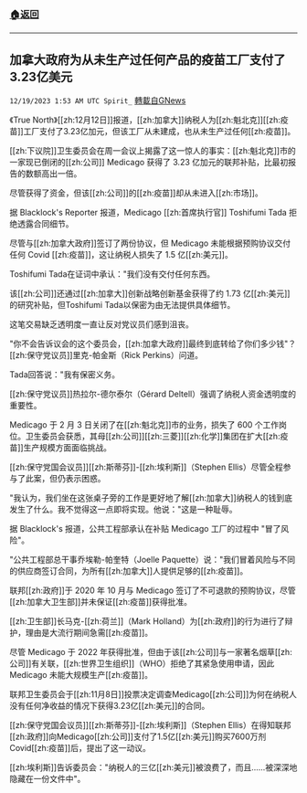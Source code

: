###  [:house:返回](README.md)
---


## 加拿大政府为从未生产过任何产品的疫苗工厂支付了3.23亿美元
`12/19/2023 1:53 AM UTC Spirit_` [轉載自GNews](https://gnews.org/articles/2126386)


《True North》[[zh:12月12日]]报道，[[zh:加拿大]]纳税人为[[zh:魁北克]][[zh:疫苗]]工厂支付了3.23亿加元，但该工厂从未建成，也从未生产过任何[[zh:疫苗]]。

[[zh:下议院]]卫生委员会在周一会议上揭露了这一惊人的事实：[[zh:魁北克]]市的一家现已倒闭的[[zh:公司]] Medicago 获得了 3.23 亿加元的联邦补贴，比最初报告的数额高出一倍。

尽管获得了资金，但该[[zh:公司]]的[[zh:疫苗]]却从未进入[[zh:市场]]。

据 Blacklock's Reporter 报道，Medicago [[zh:首席执行官]] Toshifumi Tada 拒绝透露合同细节。

尽管与[[zh:加拿大政府]]签订了两份协议，但 Medicago 未能根据预购协议交付任何 Covid [[zh:疫苗]]，这让纳税人损失了 1.5 亿[[zh:美元]]。

Toshifumi Tada在证词中承认："我们没有交付任何东西。

该[[zh:公司]]还通过[[zh:加拿大]]创新战略创新基金获得了约 1.73 亿[[zh:美元]]的研究补贴，但Toshifumi Tada以保密为由无法提供具体细节。

这笔交易缺乏透明度一直让反对党议员们感到沮丧。

"你不会告诉议会的这个委员会，[[zh:加拿大政府]]最终到底转给了你们多少钱"？[[zh:保守党议员]]里克-帕金斯（Rick Perkins）问道。

 Tada回答说："我有保密义务。

[[zh:保守党议员]]热拉尔-德尔泰尔（Gérard Deltell）强调了纳税人资金透明度的重要性。

Medicago 于 2 月 3 日关闭了在[[zh:魁北克]]市的业务，损失了 600 个工作岗位。卫生委员会获悉，其母[[zh:公司]][[zh:三菱]][[zh:化学]]集团在扩大[[zh:疫苗]]生产规模方面面临挑战。

[[zh:保守党国会议员]][[zh:斯蒂芬]]-[[zh:埃利斯]]（Stephen Ellis）尽管全程参与了此案，但仍表示困惑。

"我认为，我们坐在这张桌子旁的工作是更好地了解[[zh:加拿大]]纳税人的钱到底发生了什么。我不觉得这一点即将实现。他说："这是一种耻辱。

据 Blacklock's 报道，公共工程部承认在补贴 Medicago 工厂的过程中 "冒了风险"。

 "公共工程部总干事乔埃勒-帕奎特（Joelle Paquette）说："我们冒着风险与不同的供应商签订合同，为所有[[zh:加拿大]]人提供足够的[[zh:疫苗]]。

联邦[[zh:政府]]于 2020 年 10 月与 Medicago 签订了不可退款的预购协议，尽管[[zh:加拿大卫生部]]并未保证[[zh:疫苗]]获得批准。

[[zh:卫生部]]长马克-[[zh:荷兰]]（Mark Holland）为[[zh:政府]]的行为进行了辩护，理由是大流行期间急需[[zh:疫苗]]。

尽管 Medicago 于 2022 年获得批准，但由于该[[zh:公司]]与一家著名烟草[[zh:公司]]有关联，[[zh:世界卫生组织]]（WHO）拒绝了其紧急使用申请，因此 Medicago 未能大规模生产[[zh:疫苗]]。

联邦卫生委员会于[[zh:11月8日]]投票决定调查Medicago[[zh:公司]]为何在纳税人没有任何净收益的情况下获得3.23亿[[zh:美元]]的合同。

[[zh:保守党国会议员]][[zh:斯蒂芬]]-[[zh:埃利斯]]（Stephen Ellis）在得知联邦[[zh:政府]]向Medicago[[zh:公司]]支付了1.5亿[[zh:美元]]购买7600万剂Covid[[zh:疫苗]]后，提出了这一动议。

[[zh:埃利斯]]告诉委员会："纳税人的三亿[[zh:美元]]被浪费了，而且......被深深地隐藏在一份文件中"。


